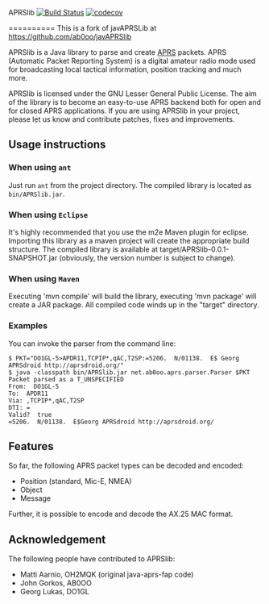 APRSlib [![Build Status](https://travis-ci.org/piemmm/APRSlib.svg?branch=master)](https://travis-ci.org/piemmm/APRSlib) [![codecov](https://codecov.io/gh/piemmm/APRSlib/branch/master/graph/badge.svg)](https://codecov.io/gh/piemmm/APRSlib)


==========
This is a fork of javAPRSLib at https://github.com/ab0oo/javAPRSlib


APRSlib is a Java library to parse and create [APRS](http://www.aprs.org/)
packets. APRS (Automatic Packet Reporting System) is a digital amateur radio
mode used for broadcasting local tactical information, position tracking and
much more.

APRSlib is licensed under the GNU Lesser General Public License. The aim of
the library is to become an easy-to-use APRS backend both for open and for
closed APRS applications. If you are using APRSlib in your project, please
let us know and contribute patches, fixes and improvements.

Usage instructions
------------------

### When using `ant`

Just run `ant` from the project directory. The compiled library is located as
`bin/APRSlib.jar`.

### When using `Eclipse`

It's highly recommended that you use the m2e Maven plugin for eclipse.  Importing this
library as a maven project will create the appropriate build structure.  The compiled library
is available at target/APRSlib-0.0.1-SNAPSHOT.jar (obviously, the version number is subject
to change).

### When using `Maven`
Executing 'mvn compile' will build the library, executing 'mvn package' will create a JAR package.
All compiled code winds up in the "target" directory.

### Examples

You can invoke the parser from the command line:

	$ PKT="DO1GL-5>APDR11,TCPIP*,qAC,T2SP:=5206.  N/01138.  E$ Georg APRSdroid http://aprsdroid.org/"
	$ java -classpath bin/APRSlib.jar net.ab0oo.aprs.parser.Parser $PKT
	Packet parsed as a T_UNSPECIFIED
	From:  DO1GL-5
	To:  APDR11
	Via: ,TCPIP*,qAC,T2SP
	DTI: =
	Valid?  true
	=5206.  N/01138.  E$Georg APRSdroid http://aprsdroid.org/


Features
--------

So far, the following APRS packet types can be decoded and encoded:

 * Position (standard, Mic-E, NMEA)
 * Object
 * Message

Further, it is possible to encode and decode the AX.25 MAC format.

Acknowledgement
---------------

The following people have contributed to APRSlib:

 * Matti Aarnio, OH2MQK (original java-aprs-fap code)
 * John Gorkos, AB0OO
 * Georg Lukas, DO1GL
